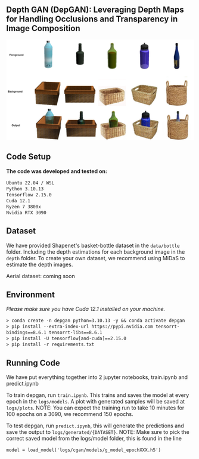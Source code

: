 ## Depth GAN (DepGAN): Leveraging Depth Maps for Handling Occlusions and Transparency in Image Composition

![alt text](https://github.com/amrtsg/DepGAN/blob/master/misc/results.jpg?raw=true)

## Code Setup

**The code was developed and tested on:** <br>
```
Ubuntu 22.04 / WSL
Python 3.10.13
Tensorflow 2.15.0
Cuda 12.1
Ryzen 7 3800x
Nvidia RTX 3090
```

## Dataset

We have provided Shapenet's basket-bottle dataset in the ```data/bottle``` folder. Including the depth estimations for each background image in the ```depth``` folder.
To create your own dataset, we recommend using MiDaS to estimate the depth images.

Aerial dataset: coming soon

## Environment

*Please make sure you have Cuda 12.1 installed on your machine.*
```
> conda create -n depgan python=3.10.13 -y && conda activate depgan
> pip install --extra-index-url https://pypi.nvidia.com tensorrt-bindings==8.6.1 tensorrt-libs==8.6.1
> pip install -U tensorflow[and-cuda]==2.15.0
> pip install -r requirements.txt
```
## Running Code

We have put everything together into 2 jupyter notebooks, train.ipynb and predict.ipynb

To train depgan, run ```train.ipynb```. This trains and saves the model at every epoch in the ```logs/models```. A plot with generated samples will be saved at ```logs/plots```.
NOTE: You can expect the training run to take 10 minutes for 100 epochs on a 3090, we recommend 150 epochs.

To test depgan, run ```predict.ipynb```, this will generate the predictions and save the output to ```logs/generated/{DATASET}```.
NOTE: Make sure to pick the correct saved model from the logs/model folder, this is found in the line 
```
model = load_model('logs/cgan/models/g_model_epochXXX.h5')
```
